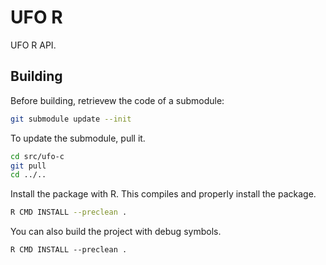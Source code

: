 # UFO R

UFO R API.

## Building

Before building, retrievew the code of a submodule:

```bash
git submodule update --init
```

To update the submodule, pull it.

```bash
cd src/ufo-c
git pull
cd ../..
```

Install the package with R. This compiles and properly install the package.

```bash
R CMD INSTALL --preclean .
```

You can also build the project with debug symbols.

```
R CMD INSTALL --preclean .
```